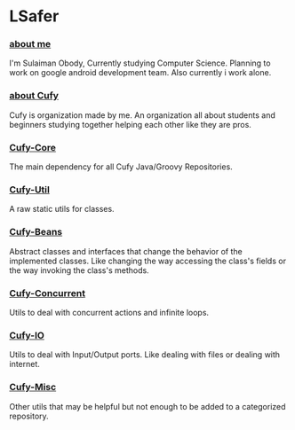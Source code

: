 # LSafer
### [about me](https://www.github.com/lsafer)
I'm Sulaiman Obody, Currently studying Computer Science. Planning to work on google android development team. Also currently i work alone.

### [about Cufy](https://www.github.com/lsafer)
Cufy is organization made by me. An organization all about students and beginners studying together helping each other like they are pros.

### [Cufy-Core](https://www.github.com/lsafer/cufy-core)
The main dependency for all Cufy Java/Groovy Repositories.

### [Cufy-Util](https://www.github.com/lsafer/cufy-util)
A raw static utils for classes.

### [Cufy-Beans](https://www.github.com/lsafer/cufy-beans)
Abstract classes and interfaces that change the behavior of the implemented classes. Like changing the way accessing the class's fields or the way invoking the class's methods.

### [Cufy-Concurrent](https://www.github.com/lsafer/cufy-concurrent)
Utils to deal with concurrent actions and infinite loops.

### [Cufy-IO](https://www.github.com/lsafer/cufy-io)
Utils to deal with Input/Output ports. Like dealing with files or dealing with internet.

### [Cufy-Misc](https://www.github.com/lsafer/cufy-misc)
Other utils that may be helpful but not enough to be added to a categorized repository.
